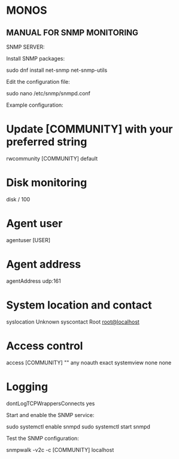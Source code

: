# MONOS



## MANUAL FOR SNMP MONITORING

SNMP SERVER:

Install SNMP packages:

sudo dnf install net-snmp net-snmp-utils


Edit the configuration file:

sudo nano /etc/snmp/snmpd.conf


Example configuration:

# Update [COMMUNITY] with your preferred string
rwcommunity [COMMUNITY] default

# Disk monitoring
disk  / 100

# Agent user
agentuser  [USER]

# Agent address
agentAddress udp:161

# System location and contact
syslocation Unknown
syscontact Root <root@localhost>

# Access control
access  [COMMUNITY] "" any noauth exact systemview none none

# Logging
dontLogTCPWrappersConnects yes






Start and enable the SNMP service:

sudo systemctl enable snmpd
sudo systemctl start snmpd




Test the SNMP configuration:

snmpwalk -v2c -c [COMMUNITY] localhost



